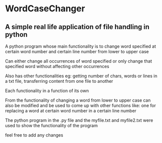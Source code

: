 # WordCaseChanger
## A simple real life application of file handling in python
A python program whose main functionality is to change word specified at certain word number and certain line number from lower to upper case

Can either change all occurrences of word specified or only change that specified word without affecting other occurrences

Also has other functionalities eg: getting number of chars, words or lines in a txt file, transferring content from one file to another

Each functionality in a function of its own

From the functionality of changing a word from lower to upper case can also be modified and be used to come up with other functions like: one for replacing a word at certain word number in a certain line number

The python program in the .py file and the myfile.txt and myfile2.txt were used to show the functionality of the program

feel free to add any changes
